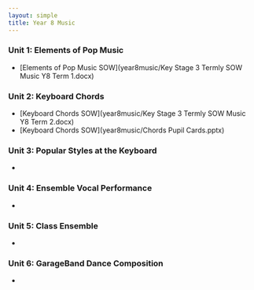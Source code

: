 ```yaml
---
layout: simple
title: Year 8 Music
---
```



### Unit 1: Elements of Pop Music

* [Elements of Pop Music SOW](year8music/Key Stage 3 Termly SOW Music Y8 Term 1.docx) 

### Unit 2: Keyboard Chords 

* [Keyboard Chords SOW](year8music/Key Stage 3 Termly SOW Music Y8 Term 2.docx) 
* [Keyboard Chords SOW](year8music/Chords Pupil Cards.pptx) 

### Unit 3: Popular Styles at the Keyboard

* [](year8music/) 

### Unit 4: Ensemble Vocal Performance

* [](year8music/) 

### Unit 5: Class Ensemble

* [](year8music/) 

### Unit 6: GarageBand Dance Composition

* [](year8music/) 


